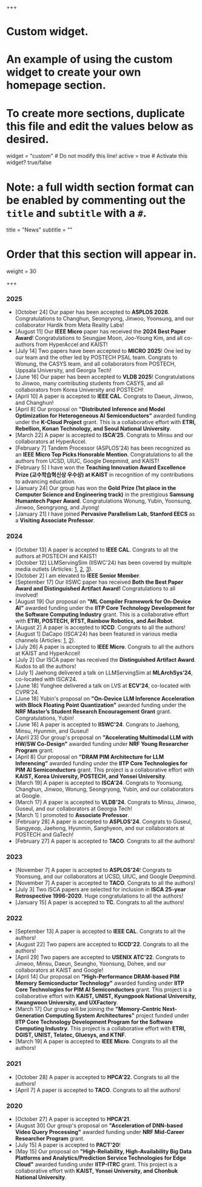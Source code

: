+++
# Custom widget.
# An example of using the custom widget to create your own homepage section.
# To create more sections, duplicate this file and edit the values below as desired.
widget = "custom"  # Do not modify this line!
active = true  # Activate this widget? true/false

# Note: a full width section format can be enabled by commenting out the `title` and `subtitle` with a `#`.
title = "News"
subtitle = ""

# Order that this section will appear in.
weight = 30

+++

### **2025**

- [October 24] Our paper has been accepted to **ASPLOS 2026**. Congratulations to Changhun, Seongryong, Jinwoo, Yoonsung, and our collaborator Hardik from Meta Reality Labs!
- [August 11] Our **IEEE Micro** paper has received the **2024 Best Paper Award**! Congratulations to Seungjae Moon, Joo-Young Kim, and all co-authors from HyperAccel and KAIST!
- [July 14] Two papers have been accepted to **MICRO 2025**! One led by our team and the other led by POSTECH PSAL team. Congrats to Wonung, the CASYS team, and all collaborators from POSTECH, Uppsala University, and Georgia Tech!
- [June 16] Our paper has been accepted to **VLDB 2025**! Congratulations to Jinwoo, many contributing students from CASYS, and all collaborators from Korea University and POSTECH!
- [April 10] A paper is accepted to **IEEE CAL**. Congrats to Daeun, Jinwoo, and Changhun!
- [April 8] Our proposal on **"Distributed Inference and Model Optimization for Heterogeneous AI Semiconductors"** awarded funding under the **K-Cloud Project** grant. This is a collaborative effort with **ETRI, Rebellion, Konan Technology, and Seoul National University**. 
- [March 22] A paper is accepted to **ISCA'25**. Congrats to Minsu and our collaborators at HyperAccel. 
- [February 7] Tandem Processor (ASPLOS'24) has been recognized as an **IEEE Micro Top Picks Honorable Mention**. Congratulations to all the authors from UCSD, UIUC, Google Deepmind, and KAIST!
- [February 5] I have won the **Teaching Innovation Award Excellence Prize (교수학습혁신상 우수상) at KAIST** in recognition of my contributions to advancing education.
- [January 24] Our group has won the **Gold Prize (1st place in the Computer Science and Engineering track)** in the prestigious **Samsung Humantech Paper Award**. Congratulations Wonung, Yubin, Yoonsung, Jinwoo, Seongryong, and Jiyong!
- [January 21] I have joined **Pervasive Parallelism Lab, Stanford EECS** as a **Visiting Associate Professor**. 

### **2024**

- [October 13] A paper is accepted to **IEEE CAL**. Congrats to all the authors at POSTECH and KAIST!
- [October 12] LLMServingSim (IISWC'24) has been covered by multiple media outlets (Articles: <a href="https://www.yna.co.kr/view/AKR20241011046900063">1</a>, <a href="https://heraldk.com/2024/10/10/kaist-%EB%B0%95%EC%A2%85%EC%84%B8-%EA%B5%90%EC%88%98%ED%8C%80-%EC%84%B8%EA%B3%84-%EC%B5%9C%EA%B3%A0-%EC%BB%B4%ED%93%A8%ED%84%B0-%EA%B5%AD%EC%A0%9C%ED%95%99%EC%88%A0%EB%8C%80%ED%9A%8C-%EC%84%9D/">2</a>, <a href="https://www.asiae.co.kr/article/2024101108375346322">3</a>).
- [October 2] I am elevated to **IEEE Senior Member**.
- [September 17] Our IISWC paper has received **Both the Best Paper Award and Distinguished Artifact Award!** Congratulations to all involved! 
- [August 19] Our proposal on **"ML Compiler Framework for On-Device AI"** awarded funding under the **IITP Core Technology Development for the Software Computing Industry** grant. This is a collaborative effort with **ETRI, POSTECH, RTST, Rainbow Robotics, and Aei Robot**. 
- [August 2] A paper is accepted to **ICCD**. Congrats to all the authors!
- [August 1] DaCapo (ISCA'24) has been featured in various media channels (Articles: <a href="https://www.yna.co.kr/view/AKR20240801068900063">1</a>, <a href="https://digitalchosun.dizzo.com/site/data/html_dir/2024/08/02/2024080280244.html">2</a>).
- [July 26] A paper is accepted to **IEEE Micro**. Congrats to all the authors at KAIST and HyperAccel!
- [July 2] Our ISCA paper has received the **Distinguished Artifact Award**. Kudos to all the authors!
- [July 1] Jaehong delivered a talk on LLMServingSim at **MLArchSys’24**, co-located with ISCA’24.
- [June 18] Yunghee delivered a talk on LVS at **ECV’24**, co-located with CVPR’24.
- [June 18] Yubin's proposal on **"On-Device LLM Inference Acceleration with Block Floating Point Quantization"** awarded funding under the **NRF Master’s Student Research Encouragement Grant** grant. Congratulations, Yubin!
- [June 16] A paper is accepted to **IISWC'24**. Congrats to Jaehong, Minsu, Hyunmin, and Guseul!
- [April 23] Our group's proposal on **"Accelerating Multimodal LLM with HW/SW Co-Design"** awarded funding under **NRF Young Researcher Program** grant. 
- [April 8] Our proposal on **"DRAM PIM Architecture for LLM Inferencing"** awarded funding under the **IITP Core Technologies for PIM AI Semiconductors** grant. This project is a collaborative effort with **KAIST, Korea University, POSTECH, and Yonsei University**. 
- [March 19] A paper is accepted to **ISCA'24**. Congrats to Yoonsung, Changhun, Jinwoo, Wonung, Seongryong, Yubin, and our collaborators at Google. 
- [March 17] A paper is accepted to **VLDB'24**. Congrats to Minsu, Jinwoo, Guseul, and our collaborators at Georgia Tech!
- [March 1] I promoted to **Associate Professor**.
- [February 28] A paper is accepted to **ASPLOS'24**. Congrats to Guseul, Sangyeop, Jaehong, Hyunmin, Sanghyeon, and our collaborators at POSTECH and GaTech!
- [February 27] A paper is accepted to **TACO**. Congrats to all the authors!

### **2023**

- [November 7] A paper is accepted to **ASPLOS'24**! Congrats to Yoonsung, and our collaborators at UCSD, UIUC, and Google Deepmind.  
- [November 7] A paper is accepted to **TACO**. Congrats to all the authors!
- [July 3] Two ISCA papers are selected for inclusion in **ISCA 25-year Retrospective 1996-2020**. Huge congratulations to all the authors! 
- [January 15] A paper is accepted to **TC**. Congrats to all the authors!

### **2022**

- [September 13] A paper is accepted to **IEEE CAL**. Congrats to all the authors!
- [August 22] Two papers are accepted to **ICCD'22**. Congrats to all the authors!
- [April 29] Two papers are accepted to **USENIX ATC'22**. Congrats to Jinwoo, Minsu, Daeun, Seungho, Yoonsung, Dohee, and our collaborators at KAIST and Google! 
- [April 14] Our proposal on **"High-Performance DRAM-based PIM Memory Semiconductor Technology"** awarded funding under **IITP Core Technologies for PIM AI Semiconductors** grant. This project is a collaborative effort with **KAIST, UNIST, Kyungpook National University, Kwangwoon University, and UXFactory**. 
- [March 17] Our group will be joining the **"Memory-Centric Next-Generation Computing System Architectures"** project funded under **IITP Core Technology Development Program for the Software Computing Industry**. This project is a collaborative effort with **ETRI, DGIST, UNIST, Telatec, Gluesys, and KTNF**.
- [March 19] A paper is accepted to **IEEE Micro**. Congrats to all the authors!

### **2021**

- [October 28] A paper is accepted to **HPCA'22**. Congrats to all the authors!
- [April 7] A paper is accepted to **TACO**. Congrats to all the authors!

### **2020**

- [October 27] A paper is accepted to **HPCA'21**.
- [August 30] Our group's proposal on **"Acceleration of DNN-based Video Query Processing"** awarded funding under **NRF Mid-Career Researcher Program** grant. 
- [July 15] A paper is accepted to **PACT'20**!
- [May 15] Our proposal on **"High-Reliability, High-Availability Big Data Platforms and Analytics/Prediction Service Technologies for Edge Cloud"** awarded funding under **IITP-ITRC** grant. This project is a collaborative effort with **KAIST, Yonsei University, and Chonbuk National University**. 



